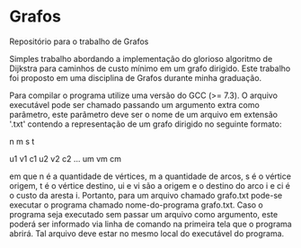 # Grafos
Repositório para o trabalho de Grafos

Simples trabalho abordando a implementação do glorioso algoritmo de Dijkstra para caminhos de custo mínimo em um grafo dirigido. Este trabalho foi proposto em uma disciplina de Grafos durante minha graduação.

Para compilar o programa utilize uma versão do GCC (>= 7.3). O arquivo executável pode ser chamado passando um argumento extra como parâmetro, este parâmetro deve ser o nome de um arquivo em extensão '.txt' contendo a representação de um grafo dirigido no seguinte formato:

n m s t

u1 v1 c1
u2 v2 c2
...
um vm cm

em que n é a quantidade de vértices, m a quantidade de arcos, s é o vértice origem, t é o vértice destino, ui e vi são a origem e o destino do arco i e ci é o custo da aresta i. Portanto, para um arquivo chamado grafo.txt pode-se executar o programa chamado nome-do-programa grafo.txt. Caso o programa seja executado sem passar um arquivo como argumento, este poderá ser informado via linha de comando na primeira tela que o programa abrirá. Tal arquivo deve estar no mesmo local do executável do programa.
